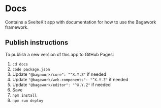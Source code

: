 # Docs
Contains a SvelteKit app with documentation for how to use the Bagawork framework.

## Publish instructions
To publish a new version of this app to GitHub Pages:

1. `cd docs`
2. `code package.json`
3. Update `"@bagawork/core": "^X.Y.Z"` if needed
4. Update `"@bagawork/web-components": "^X.Y.Z"` if needed
4. Update `"@bagawork/editor": "^X.Y.Z"` if needed
6. Save
7. `npm install`
8. `npm run deploy`